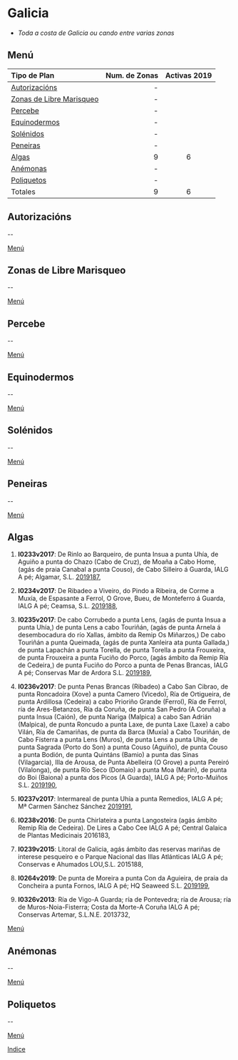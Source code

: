 
# Galicia

* _Toda a costa de Galicia ou cando entre varias zonas_

## Menú


|Tipo de Plan | Num. de Zonas| Activas 2019 |
|:------------|--------------:|:-----------:|
|[Autorizacións](#Autorizacións)| - ||
|[Zonas de Libre Marisqueo](#Zonas_de_Libre_Marisqueo)| - ||
|[Percebe](#Percebe)| - ||
|[Equinodermos](#Equinodermos)| - ||
|[Solénidos](#Solénidos)| - ||
|[Peneiras](#Peneiras)| - ||
|[Algas](#Algas)| 9 | 6 |
|[Anémonas](#Anémonas)| - ||
|[Poliquetos](#Poliquetos)| - ||
|Totales| 9 | 6 |

## Autorizacións


 --

[Menú](#Menú)


## Zonas de Libre Marisqueo


 --

[Menú](#Menú)


## Percebe


 --

[Menú](#Menú)


## Equinodermos


 --

[Menú](#Menú)


## Solénidos


 --

[Menú](#Menú)


## Peneiras


 --

[Menú](#Menú)


## Algas


1. __I0233v2017__: De Rinlo ao Barqueiro, de punta Insua a punta Uhía, de Aguiño a punta do Chazo (Cabo de Cruz), de Moaña a Cabo Home, (agás de praia Canabal a punta Couso), de Cabo Silleiro á Guarda, IALG A pé; Algamar, S.L. [2019187](https://galirema.wikia.org/es/wiki/Pexma2019IALG187),

1. __I0234v2017__: De Ribadeo a Viveiro, do Pindo a Ribeira, de Corme a Muxía, de Espasante a Ferrol, O Grove, Bueu, de Monteferro á Guarda, IALG A pé; Ceamsa, S.L. [2019188](https://galirema.wikia.org/es/wiki/Pexma2019IALG188),

1. __I0235v2017__: De cabo Corrubedo a punta Lens, (agás de punta Insua a punta Uhía,) de punta Lens a cabo Touriñán, (agás de punta Arnela á desembocadura do río Xallas, ámbito da Remip Os Miñarzos,) De cabo Touriñán a punta Queimada, (agás de punta Xanleira ata punta Gallada,) de punta Lapachán a punta Torella, de punta Torella a punta Frouxeira, de punta Frouxeira a punta Fuciño do Porco, (agás ámbito da Remip Ría de Cedeira,) de punta Fuciño do Porco a punta de Penas Brancas, IALG A pé; Conservas Mar de Ardora S.L. [2019189](https://galirema.wikia.org/es/wiki/Pexma2019IALG189),

1. __I0236v2017__: De punta Penas Brancas (Ribadeo) a Cabo San Cibrao, de punta Roncadoira (Xove) a punta Camero (Vicedo), Ría de Ortigueira, de punta Ardillosa (Cedeira) a cabo Prioriño Grande (Ferrol), Ría de Ferrol, ría de Ares-Betanzos, Ría da Coruña, de punta San Pedro (A Coruña) a punta Insua (Caión), de punta Nariga (Malpica) a cabo San Adrián (Malpica), de punta Roncudo a punta Laxe, de punta Laxe (Laxe) a cabo Vilán, Ría de Camariñas, de punta da Barca (Muxía) a Cabo Touriñán, de Cabo Fisterra a punta Lens (Muros), de punta Lens a punta Uhía, de punta Sagrada (Porto do Son) a punta Couso (Aguiño), de punta Couso a punta Bodión, de punta Quintáns (Bamio) a punta das Sinas (Vilagarcia), Illa de Arousa, de Punta Abelleira (O Grove) a punta Pereiró (Vilalonga), de punta Río Seco (Domaio) a punta Moa (Marín), de punta do Boi (Baiona) a punta dos Picos (A Guarda), IALG A pé; Porto-Muíños S.L. [2019190](https://galirema.wikia.org/es/wiki/Pexma2019IALG190),

1. __I0237v2017__: Intermareal de punta Uhía a punta Remedios, IALG A pé; Mª Carmen Sánchez Sánchez [2019191](https://galirema.wikia.org/es/wiki/Pexma2019IALG191),

1. __I0238v2016__: De punta Chirlateira a punta Langosteira (agás ámbito Remip Ría de Cedeira). De Lires a Cabo Cee IALG A pé; Central Galaica de Plantas Medicinais 2016183,

1. __I0239v2015__: Litoral de Galicia, agás ámbito das reservas mariñas de interese pesqueiro e o Parque Nacional das Illas Atlánticas IALG A pé; Conservas e Ahumados LOU,S.L. 2015188,

1. __I0264v2019__: De punta de Moreira a punta Con da Aguieira, de praia da Concheira a punta Fornos, IALG A pé; HQ Seaweed S.L. [2019199](https://galirema.wikia.org/es/wiki/Pexma2019IALG199),

1. __I0326v2013__: Ría de Vigo-A Guarda; ría de Pontevedra; ría de Arousa; ría de Muros-Noia-Fisterra; Costa da Morte-A Coruña IALG A pé; Conservas Artemar, S.L.N.E. 2013732,


[Menú](#Menú)


## Anémonas


 --

[Menú](#Menú)


## Poliquetos


 --

[Menú](#Menú)



[Indice](indicesZonasProduccion.md)




 [Sigremar]: https://goo.gl/glKrkM
 [plans anuais de explotación]: http://goo.gl/4k6J1

